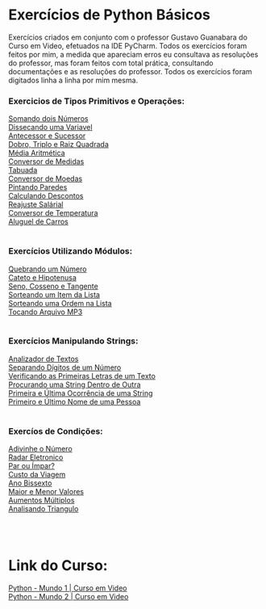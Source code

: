 # Exercícios de Python Básicos

Exercícios criados em conjunto com o professor Gustavo Guanabara do Curso em Video, efetuados na IDE PyCharm.
Todos os exercícios foram feitos por mim, a medida que apareciam erros eu consultava as resoluções do professor, mas foram feitos com total prática, consultando documentações e as resoluções do professor. Todos os exercícios foram digitados linha a linha por mim mesma.


### Exercicios de Tipos Primitivos e Operações:<br>
<a href="https://github.com/jerrayner/CursoemVideoPY/blob/main/aula006.py">Somando dois Números</a><br>
<a href="https://github.com/jerrayner/CursoemVideoPY/blob/main/ex004.py">Dissecando uma Variavel</a><br>
<a href="https://github.com/jerrayner/CursoemVideoPY/blob/main/ex005.py">Antecessor e Sucessor</a><br>
<a href="https://github.com/jerrayner/CursoemVideoPY/blob/main/ex006.py">Dobro, Triplo e Raiz Quadrada</a><br>
<a href="https://github.com/jerrayner/CursoemVideoPY/blob/main/ex007.py">Média Aritmética</a><br>
<a href="https://github.com/jerrayner/CursoemVideoPY/blob/main/ex008.py">Conversor de Medidas</a><br>
<a href="https://github.com/jerrayner/CursoemVideoPY/blob/main/ex009.py">Tabuada</a><br>
<a href ="https://github.com/jerrayner/CursoemVideoPY/blob/main/ex010.py">Conversor de Moedas</a><br>
<a href ="https://github.com/jerrayner/CursoemVideoPY/blob/main/ex011.py">Pintando Paredes</a><br>
<a href ="https://github.com/jerrayner/CursoemVideoPY/blob/main/ex012.py">Calculando Descontos</a><br>
<a href ="https://github.com/jerrayner/CursoemVideoPY/blob/main/ex013.py">Reajuste Salárial</a><br>
<a href ="https://github.com/jerrayner/CursoemVideoPY/blob/main/ex014.py">Conversor de Temperatura</a><br>
<a href ="https://github.com/jerrayner/CursoemVideoPY/blob/main/ex015.py">Aluguel de Carros</a><br><br>

### Exercícios Utilizando Módulos:

<a href="https://github.com/jerrayner/CursoemVideoPY/blob/main/ex016.py">Quebrando um Número</a><br>
<a href="https://github.com/jerrayner/CursoemVideoPY/blob/main/ex017.py">Cateto e Hipotenusa</a><br>
<a href="https://github.com/jerrayner/CursoemVideoPY/blob/main/ex018.py">Seno, Cosseno e Tangente</a><br>
<a href="https://github.com/jerrayner/CursoemVideoPY/blob/main/ex019.py">Sorteando um Item da Lista</a><br>
<a href="https://github.com/jerrayner/CursoemVideoPY/blob/main/ex020.py">Sorteando uma Ordem na Lista</a><br>
<a href="https://github.com/jerrayner/CursoemVideoPY/blob/main/ex021.py">Tocando Arquivo MP3</a><br><br>

### Exercícios Manipulando Strings:<br>

<a href="https://github.com/jerrayner/CursoemVideoPY/blob/main/ex022.py">Analizador de Textos</a><br>
<a href="https://github.com/jerrayner/CursoemVideoPY/blob/main/ex023.py">Separando Dígitos de um Número</a><br>
<a href="https://github.com/jerrayner/CursoemVideoPY/blob/main/ex024.py">Verificando as Primeiras Letras de um Texto</a><br>
<a href="https://github.com/jerrayner/CursoemVideoPY/blob/main/ex025.py">Procurando uma String Dentro de Outra</a><br>
<a href="https://github.com/jerrayner/CursoemVideoPY/blob/main/ex026.py">Primeira e Última Ocorrência de uma String</a><br>
<a href="https://github.com/jerrayner/CursoemVideoPY/blob/main/ex027.py">Primeiro e Último Nome de uma Pessoa</a><br><br>

### Exercíos de Condições:

<a href="https://github.com/jerrayner/CursoemVideoPY/blob/main/ex028.py">Adivinhe o Número</a><br>
<a href="https://github.com/jerrayner/CursoemVideoPY/blob/main/ex029.py">Radar Eletronico</a><br>
<a href="https://github.com/jerrayner/CursoemVideoPY/blob/main/ex030.py">Par ou Ímpar?</a><br>
<a href="https://github.com/jerrayner/CursoemVideoPY/blob/main/ex031.py">Custo da Viagem</a><br>
<a href="https://github.com/jerrayner/CursoemVideoPY/blob/main/ex032.py">Ano Bissexto</a><br>
<a href="https://github.com/jerrayner/CursoemVideoPY/blob/main/ex033.py">Maior e Menor Valores</a><br>
<a href="https://github.com/jerrayner/CursoemVideoPY/blob/main/ex034.py">Aumentos Múltiplos</a><br>
<a href="https://github.com/jerrayner/CursoemVideoPY/blob/main/ex035.py">Analisando Triangulo</a><br>

<br><br>
# Link do Curso:
 <a href="https://www.cursoemvideo.com/curso/python-3-mundo-1/">Python - Mundo 1 | Curso em Video</a><br>
 <a href="https://www.cursoemvideo.com/curso/python-3-mundo-2/">Python - Mundo 2 | Curso em Video</a>
   
   

